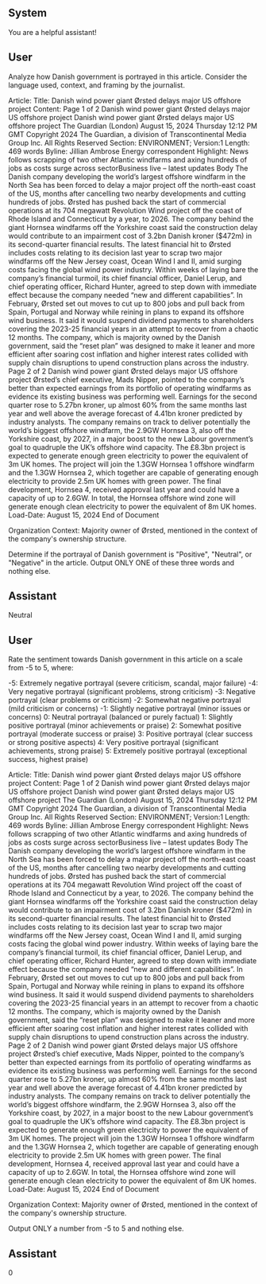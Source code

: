 ## System

You are a helpful assistant!

## User


Analyze how Danish government is portrayed in this article. Consider the language used, context, and framing by the journalist.

Article:
Title: Danish wind power giant Ørsted delays major US offshore project
Content: Page 1 of 2
Danish wind power giant Ørsted delays major US offshore project
Danish wind power giant Ørsted delays major US offshore project
The Guardian (London)
August 15, 2024 Thursday 12:12 PM GMT
Copyright 2024 The Guardian, a division of Transcontinental Media Group Inc. All Rights Reserved
Section: ENVIRONMENT; Version:1
Length: 469 words
Byline: Jillian Ambrose Energy correspondent
Highlight: News follows scrapping of two other Atlantic windfarms and axing hundreds of jobs as costs surge 
across sectorBusiness live – latest updates
Body
The Danish company developing the world’s largest offshore windfarm in the North Sea has been forced to delay a 
major project off the north-east coast of the US, months after cancelling two nearby developments and cutting 
hundreds of jobs.
Ørsted has pushed back the start of commercial operations at its 704 megawatt Revolution Wind project off the 
coast of Rhode Island and Connecticut by a year, to 2026.
The company behind the giant Hornsea windfarms off the Yorkshire coast said the construction delay would 
contribute to an impairment cost of 3.2bn Danish kroner ($472m) in its second-quarter financial results.
The latest financial hit to Ørsted includes costs relating to its decision last year to scrap two major windfarms  off 
the New Jersey coast, Ocean Wind I and II, amid surging costs facing the global wind power industry.
Within weeks of laying bare the company’s financial turmoil, its chief financial officer, Daniel Lerup, and chief 
operating officer, Richard Hunter, agreed to step down  with immediate effect because the company needed “new 
and different capabilities”.
In February, Ørsted set out moves to cut up to 800 jobs and pull back from Spain, Portugal and Norway while 
reining in plans to expand its offshore wind business. It said it would suspend dividend payments to shareholders 
covering the 2023-25 financial years in an attempt to recover from a chaotic 12 months.
The company, which is majority owned by the Danish government, said the “reset plan” was designed to make it 
leaner and more efficient after soaring cost inflation and higher interest rates collided with supply chain disruptions 
to upend construction plans across the industry.
Page 2 of 2
Danish wind power giant Ørsted delays major US offshore project
Ørsted’s chief executive, Mads Nipper, pointed to the company’s better than expected earnings from its portfolio of 
operating windfarms as evidence its existing business was performing well.
Earnings for the second quarter rose to 5.27bn kroner, up almost 60% from the same months last year and well 
above the average forecast of 4.41bn kroner predicted by industry analysts.
The company remains on track to deliver potentially the world’s biggest offshore windfarm, the 2.9GW Hornsea 3, 
also off the Yorkshire coast, by 2027, in a major boost to the new Labour government’s goal to quadruple the UK’s 
offshore wind capacity. 
The £8.3bn project is expected to generate enough green electricity to power the equivalent of 3m UK homes. The 
project will join the 1.3GW Hornsea 1 offshore windfarm  and the 1.3GW Hornsea 2, which together are capable of 
generating enough electricity to provide 2.5m UK homes with green power. The final development, Hornsea 4, 
received approval last year  and could have a capacity of up to 2.6GW.
In total, the Hornsea offshore wind zone will generate enough clean electricity to power the equivalent of 8m UK 
homes.
Load-Date: August 15, 2024
End of Document

Organization Context: Majority owner of Ørsted, mentioned in the context of the company's ownership structure.

Determine if the portrayal of Danish government is "Positive", "Neutral", or "Negative" in the article.
Output ONLY ONE of these three words and nothing else.


## Assistant

Neutral

## User


Rate the sentiment towards Danish government in this article on a scale from -5 to 5, where:

-5: Extremely negative portrayal (severe criticism, scandal, major failure)
-4: Very negative portrayal (significant problems, strong criticism)
-3: Negative portrayal (clear problems or criticism)
-2: Somewhat negative portrayal (mild criticism or concerns)
-1: Slightly negative portrayal (minor issues or concerns)
0: Neutral portrayal (balanced or purely factual)
1: Slightly positive portrayal (minor achievements or praise)
2: Somewhat positive portrayal (moderate success or praise)
3: Positive portrayal (clear success or strong positive aspects)
4: Very positive portrayal (significant achievements, strong praise)
5: Extremely positive portrayal (exceptional success, highest praise)

Article:
Title: Danish wind power giant Ørsted delays major US offshore project
Content: Page 1 of 2
Danish wind power giant Ørsted delays major US offshore project
Danish wind power giant Ørsted delays major US offshore project
The Guardian (London)
August 15, 2024 Thursday 12:12 PM GMT
Copyright 2024 The Guardian, a division of Transcontinental Media Group Inc. All Rights Reserved
Section: ENVIRONMENT; Version:1
Length: 469 words
Byline: Jillian Ambrose Energy correspondent
Highlight: News follows scrapping of two other Atlantic windfarms and axing hundreds of jobs as costs surge 
across sectorBusiness live – latest updates
Body
The Danish company developing the world’s largest offshore windfarm in the North Sea has been forced to delay a 
major project off the north-east coast of the US, months after cancelling two nearby developments and cutting 
hundreds of jobs.
Ørsted has pushed back the start of commercial operations at its 704 megawatt Revolution Wind project off the 
coast of Rhode Island and Connecticut by a year, to 2026.
The company behind the giant Hornsea windfarms off the Yorkshire coast said the construction delay would 
contribute to an impairment cost of 3.2bn Danish kroner ($472m) in its second-quarter financial results.
The latest financial hit to Ørsted includes costs relating to its decision last year to scrap two major windfarms  off 
the New Jersey coast, Ocean Wind I and II, amid surging costs facing the global wind power industry.
Within weeks of laying bare the company’s financial turmoil, its chief financial officer, Daniel Lerup, and chief 
operating officer, Richard Hunter, agreed to step down  with immediate effect because the company needed “new 
and different capabilities”.
In February, Ørsted set out moves to cut up to 800 jobs and pull back from Spain, Portugal and Norway while 
reining in plans to expand its offshore wind business. It said it would suspend dividend payments to shareholders 
covering the 2023-25 financial years in an attempt to recover from a chaotic 12 months.
The company, which is majority owned by the Danish government, said the “reset plan” was designed to make it 
leaner and more efficient after soaring cost inflation and higher interest rates collided with supply chain disruptions 
to upend construction plans across the industry.
Page 2 of 2
Danish wind power giant Ørsted delays major US offshore project
Ørsted’s chief executive, Mads Nipper, pointed to the company’s better than expected earnings from its portfolio of 
operating windfarms as evidence its existing business was performing well.
Earnings for the second quarter rose to 5.27bn kroner, up almost 60% from the same months last year and well 
above the average forecast of 4.41bn kroner predicted by industry analysts.
The company remains on track to deliver potentially the world’s biggest offshore windfarm, the 2.9GW Hornsea 3, 
also off the Yorkshire coast, by 2027, in a major boost to the new Labour government’s goal to quadruple the UK’s 
offshore wind capacity. 
The £8.3bn project is expected to generate enough green electricity to power the equivalent of 3m UK homes. The 
project will join the 1.3GW Hornsea 1 offshore windfarm  and the 1.3GW Hornsea 2, which together are capable of 
generating enough electricity to provide 2.5m UK homes with green power. The final development, Hornsea 4, 
received approval last year  and could have a capacity of up to 2.6GW.
In total, the Hornsea offshore wind zone will generate enough clean electricity to power the equivalent of 8m UK 
homes.
Load-Date: August 15, 2024
End of Document

Organization Context: Majority owner of Ørsted, mentioned in the context of the company's ownership structure.

Output ONLY a number from -5 to 5 and nothing else.


## Assistant

0

